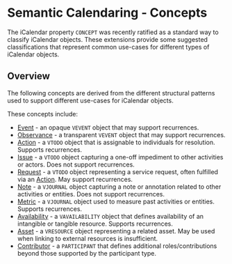 # Semantic Calendaring - Concepts

The iCalendar property `CONCEPT` was recently ratified as a standard way to classify iCalendar objects. 
These extensions provide some suggested classifications that represent common use-cases for different 
types of iCalendar objects.

## Overview

The following concepts are derived from the different structural patterns used to support different
use-cases for iCalendar objects.

These concepts include:

* [Event](event.md) - an opaque `VEVENT` object that may support recurrences.
* [Observance](observance.md) - a transparent `VEVENT` object that may support recurrences.
* [Action](action.md) - a `VTODO` object that is assignable to individuals for resolution. Supports recurrences.
* [Issue](issue.md) - a `VTODO` object capturing a one-off impediment to other activities or actors. Does not support recurrences.
* [Request](request.md) - a `VTODO` object representing a service request, often fulfilled via an [Action](action.md). May support recurrences.
* [Note](note.md) - a `VJOURNAL` object capturing a note or annotation related to other activities or entities. Does not support recurrences.
* [Metric](metric.md) - a `VJOURNAL` object used to measure past activities or entities. Supports recurrences.
* [Availability](availability.md) - a `VAVAILABILITY` object that defines availability of an intangible or tangible resource. Supports recurrences.
* [Asset](asset.md) - a `VRESOURCE` object representing a related asset. May be used when linking to external resources is insufficient.
* [Contributor](participant) - a `PARTICIPANT` that defines additional roles/contributions beyond those supported by the participant type.
